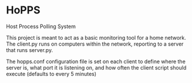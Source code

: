 # HoPPS
Host Process Polling System

This project is meant to act as a basic monitoring tool for a home network. The client.py runs on computers within the network, reporting to a server that runs server.py.

The hopps.conf configuration file is set on each client to define where the server is, what port it is listening on, and how often the client script should execute (defaults to every 5 minutes)

